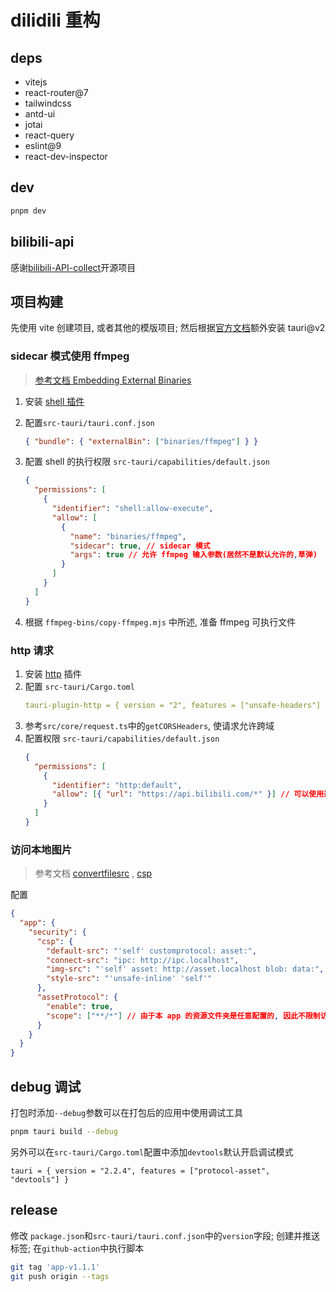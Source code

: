 # dilidili 重构

## deps

- vitejs
- react-router@7
- tailwindcss
- antd-ui
- jotai
- react-query
- eslint@9
- react-dev-inspector

## dev

```bash
pnpm dev
```

## bilibili-api

感谢[bilibili-API-collect](https://github.com/SocialSisterYi/bilibili-API-collect/tree/master)开源项目

## 项目构建

先使用 vite 创建项目, 或者其他的模版项目; 然后根据[官方文档](https://v2.tauri.app/start/create-project/#manual-setup-tauri-cli)额外安装 tauri@v2

### sidecar 模式使用 ffmpeg

> [参考文档 Embedding External Binaries](https://v2.tauri.app/develop/sidecar/)

1. 安装 [shell 插件](https://v2.tauri.app/plugin/shell/)
2. 配置`src-tauri/tauri.conf.json`
   ```json
   { "bundle": { "externalBin": ["binaries/ffmpeg"] } }
   ```
3. 配置 shell 的执行权限 `src-tauri/capabilities/default.json`

   ```json
   {
     "permissions": [
       {
         "identifier": "shell:allow-execute",
         "allow": [
           {
             "name": "binaries/ffmpeg",
             "sidecar": true, // sidecar 模式
             "args": true // 允许 ffmpeg 输入参数(居然不是默认允许的,草弹)
           }
         ]
       }
     ]
   }
   ```

4. 根据 `ffmpeg-bins/copy-ffmpeg.mjs` 中所述, 准备 ffmpeg 可执行文件

### http 请求

1. 安装 [http](https://v2.tauri.app/plugin/http-client/) 插件
2. 配置 `src-tauri/Cargo.toml`
   ```yml
   tauri-plugin-http = { version = "2", features = ["unsafe-headers"] }
   ```
3. 参考`src/core/request.ts`中的`getCORSHeaders`, 使请求允许跨域
4. 配置权限 `src-tauri/capabilities/default.json`
   ```json
   {
     "permissions": [
       {
         "identifier": "http:default",
         "allow": [{ "url": "https://api.bilibili.com/*" }] // 可以使用通配符, 允许所有域名
       }
     ]
   }
   ```

### 访问本地图片

> 参考文档
> [convertfilesrc](https://v2.tauri.app/reference/javascript/api/namespacecore/#convertfilesrc) , [csp](https://v2.tauri.app/security/csp/)

配置

```json
{
  "app": {
    "security": {
      "csp": {
        "default-src": "'self' customprotocol: asset:",
        "connect-src": "ipc: http://ipc.localhost",
        "img-src": "'self' asset: http://asset.localhost blob: data:",
        "style-src": "'unsafe-inline' 'self'"
      },
      "assetProtocol": {
        "enable": true,
        "scope": ["**/*"] // 由于本 app 的资源文件夹是任意配置的, 因此不限制访问路径
      }
    }
  }
}
```

## debug 调试

打包时添加`--debug`参数可以在打包后的应用中使用调试工具

```bash
pnpm tauri build --debug
```

另外可以在`src-tauri/Cargo.toml`配置中添加`devtools`默认开启调试模式

`tauri = { version = "2.2.4", features = ["protocol-asset",  "devtools"] }`

## release

修改 `package.json`和`src-tauri/tauri.conf.json`中的`version`字段; 创建并推送标签; 在`github-action`中执行脚本

```bash
git tag 'app-v1.1.1'
git push origin --tags
```
